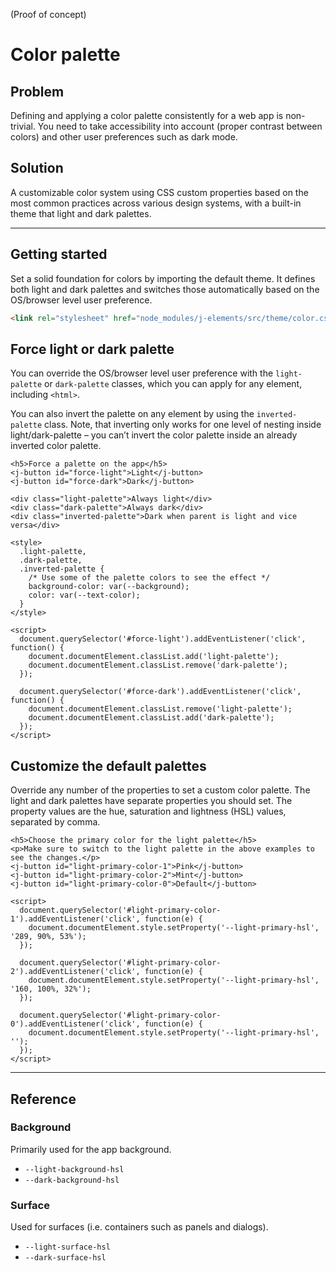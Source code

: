 <!--imports
/node_modules/j-elements/src/components/Button.js
-->

<maturity-badge poc>(Proof of concept)</maturity-badge>

# Color palette

## Problem

Defining and applying a color palette consistently for a web app is non-trivial. You need to take accessibility into account (proper contrast between colors) and other user preferences such as dark mode.

## Solution

A customizable color system using CSS custom properties based on the most common practices across various design systems, with a built-in theme that light and dark palettes.

---

## Getting started

Set a solid foundation for colors by importing the default theme. It defines both light and dark palettes and switches those automatically based on the OS/browser level user preference.

```html
<link rel="stylesheet" href="node_modules/j-elements/src/theme/color.css">
```

## Force light or dark palette

You can override the OS/browser level user preference with the `light-palette` or `dark-palette` classes, which you can apply for any element, including `<html>`.

You can also invert the palette on any element by using the `inverted-palette` class. Note, that inverting only works for one level of nesting inside light/dark-palette – you can’t invert the color palette inside an already inverted color palette.

```html,live
<h5>Force a palette on the app</h5>
<j-button id="force-light">Light</j-button>
<j-button id="force-dark">Dark</j-button>

<div class="light-palette">Always light</div>
<div class="dark-palette">Always dark</div>
<div class="inverted-palette">Dark when parent is light and vice versa</div>

<style>
  .light-palette,
  .dark-palette,
  .inverted-palette {
    /* Use some of the palette colors to see the effect */
    background-color: var(--background);
    color: var(--text-color);
  }
</style>

<script>
  document.querySelector('#force-light').addEventListener('click', function() {
    document.documentElement.classList.add('light-palette');
    document.documentElement.classList.remove('dark-palette');
  });

  document.querySelector('#force-dark').addEventListener('click', function() {
    document.documentElement.classList.remove('light-palette');
    document.documentElement.classList.add('dark-palette');
  });
</script>
```
<style>
div.light-palette,
div.dark-palette,
div.inverted-palette {
  margin: 0.25em 0;
  padding: 0.25em;
}
div.light-palette {
  margin-top: 2em;
}
</style>

## Customize the default palettes

Override any number of the properties to set a custom color palette. The light and dark palettes have separate properties you should set. The property values are the hue, saturation and lightness (HSL) values, separated by comma.

```html,live
<h5>Choose the primary color for the light palette</h5>
<p>Make sure to switch to the light palette in the above examples to see the changes.</p>
<j-button id="light-primary-color-1">Pink</j-button>
<j-button id="light-primary-color-2">Mint</j-button>
<j-button id="light-primary-color-0">Default</j-button>

<script>
  document.querySelector('#light-primary-color-1').addEventListener('click', function(e) {
    document.documentElement.style.setProperty('--light-primary-hsl', '289, 90%, 53%');
  });

  document.querySelector('#light-primary-color-2').addEventListener('click', function(e) {
    document.documentElement.style.setProperty('--light-primary-hsl', '160, 100%, 32%');
  });

  document.querySelector('#light-primary-color-0').addEventListener('click', function(e) {
    document.documentElement.style.setProperty('--light-primary-hsl', '');
  });
</script>
```


---


## Reference

### Background
Primarily used for the app background.

- `--light-background-hsl`
- `--dark-background-hsl`


### Surface
Used for surfaces (i.e. containers such as panels and dialogs).

- `--light-surface-hsl`
- `--dark-surface-hsl`

